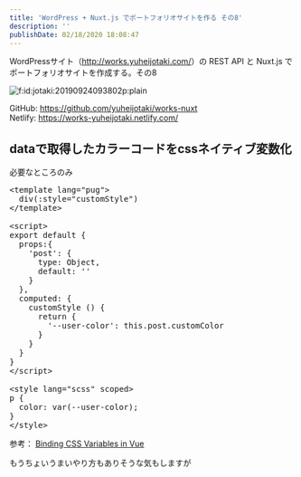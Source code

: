 ```yaml
---
title: 'WordPress + Nuxt.js でポートフォリオサイトを作る その8'
description: ''
publishDate: 02/18/2020 18:08:47
---
```


<p>WordPressサイト（<a href="http://works.yuheijotaki.com/">http://works.yuheijotaki.com/</a>）の REST API と Nuxt.js でポートフォリオサイトを作成する。その8</p>

<p><span itemscope itemtype="http://schema.org/Photograph"><img src="/images/hatena/20190924093802.png" alt="f:id:jotaki:20190924093802p:plain" title="f:id:jotaki:20190924093802p:plain" class="hatena-fotolife" itemprop="image"></span></p>

<p>GitHub: <a href="https://github.com/yuheijotaki/works-nuxt">https://github.com/yuheijotaki/works-nuxt</a><br />
Netlify: <a href="https://works-yuheijotaki.netlify.com/">https://works-yuheijotaki.netlify.com/</a></p>

<h2>dataで取得したカラーコードをcssネイティブ変数化</h2>

<p>必要なところのみ</p>

<pre class="code lang-javascript" data-lang="javascript" data-unlink>&lt;template lang=<span class="synConstant">&quot;pug&quot;</span>&gt;
  div(:style=<span class="synConstant">&quot;customStyle&quot;</span>)
&lt;/template&gt;

&lt;script&gt;
<span class="synStatement">export</span> <span class="synStatement">default</span> <span class="synIdentifier">{</span>
  props:<span class="synIdentifier">{</span>
    <span class="synConstant">'post'</span>: <span class="synIdentifier">{</span>
      type: <span class="synType">Object</span>,
      <span class="synStatement">default</span>: <span class="synConstant">''</span>
    <span class="synIdentifier">}</span>
  <span class="synIdentifier">}</span>,
  computed: <span class="synIdentifier">{</span>
    customStyle () <span class="synIdentifier">{</span>
      <span class="synStatement">return</span> <span class="synIdentifier">{</span>
        <span class="synConstant">'--user-color'</span>: <span class="synIdentifier">this</span>.post.customColor
      <span class="synIdentifier">}</span>
    <span class="synIdentifier">}</span>
  <span class="synIdentifier">}</span>
<span class="synIdentifier">}</span>
&lt;/script&gt;

&lt;style lang=<span class="synConstant">&quot;scss&quot;</span> scoped&gt;
p <span class="synIdentifier">{</span>
  color: <span class="synIdentifier">var</span>(--user-color);
<span class="synIdentifier">}</span>
&lt;/style&gt;
</pre>

<p>参考： <a href="https://shayneo.com/blog/binding-css-variables-with-vue/">Binding CSS Variables in Vue</a></p>

<p>もうちょいうまいやり方もありそうな気もしますが</p>
